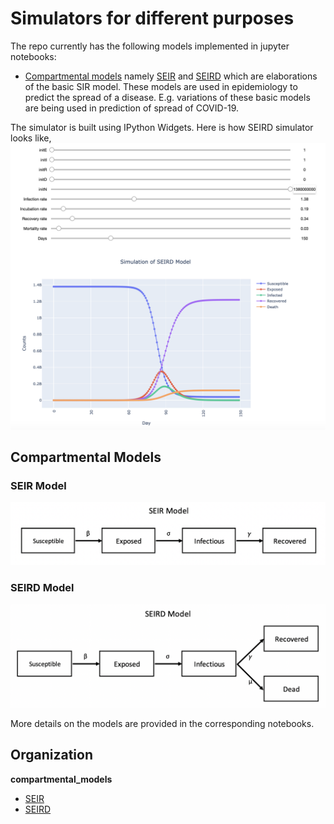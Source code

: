 # Simulators for different purposes

The repo currently has the following models implemented in jupyter notebooks:
* [Compartmental models](https://en.wikipedia.org/wiki/Compartmental_models_in_epidemiology "Compartmental models in epidemiology") namely [SEIR](https://github.com/silpara/simulators/blob/master/compartmental_models/SEIR%20Simulator%20in%20Python.ipynb "SEIR Simulator in Python") and [SEIRD](https://github.com/silpara/simulators/blob/master/compartmental_models/SEIRD%20Simulator%20in%20Python.ipynb  "SEIRD Simulator in Python") which are elaborations of the basic SIR model. These models are used in epidemiology to predict the spread of a disease. E.g. variations of these basic models are being used in prediction of spread of COVID-19.

The simulator is built using IPython Widgets. Here is how SEIRD simulator looks like,
<img src="compartmental_models/images/seird_simulator.png" width="800">

## Compartmental Models

### SEIR Model
<img src="compartmental_models/images/seir_model.png" width="800">

### SEIRD Model
<img src="compartmental_models/images/seird_model.png" width="800">

More details on the models are provided in the corresponding notebooks.

## Organization

**compartmental_models**
- [SEIR](https://github.com/silpara/simulators/blob/master/compartmental_models/SEIR%20Simulator%20in%20Python.ipynb "SEIR Simulator in Python")
- [SEIRD](https://github.com/silpara/simulators/blob/master/compartmental_models/SEIRD%20Simulator%20in%20Python.ipynb  "SEIRD Simulator in Python")


